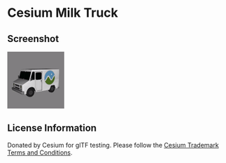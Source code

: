 # Cesium Milk Truck
## Screenshot

![screenshot](screenshot/screenshot.gif)

## License Information

Donated by Cesium for glTF testing.  Please follow the [Cesium Trademark Terms and Conditions](https://github.com/AnalyticalGraphicsInc/cesium/wiki/CesiumTrademark.pdf).
